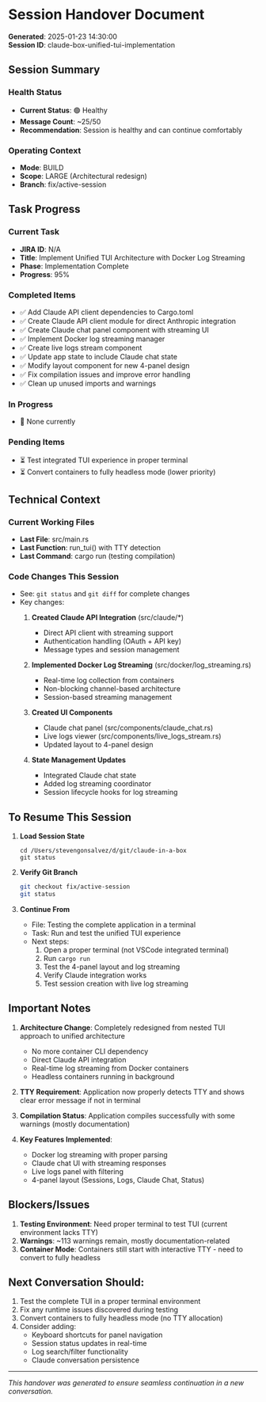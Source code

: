 # Session Handover Document

**Generated**: 2025-01-23 14:30:00  
**Session ID**: claude-box-unified-tui-implementation

## Session Summary

### Health Status
- **Current Status**: 🟢 Healthy
- **Message Count**: ~25/50
- **Recommendation**: Session is healthy and can continue comfortably

### Operating Context
- **Mode**: BUILD
- **Scope**: LARGE (Architectural redesign)
- **Branch**: fix/active-session

## Task Progress

### Current Task
- **JIRA ID**: N/A
- **Title**: Implement Unified TUI Architecture with Docker Log Streaming
- **Phase**: Implementation Complete
- **Progress**: 95%

### Completed Items
- ✅ Add Claude API client dependencies to Cargo.toml
- ✅ Create Claude API client module for direct Anthropic integration
- ✅ Create Claude chat panel component with streaming UI
- ✅ Implement Docker log streaming manager
- ✅ Create live logs stream component
- ✅ Update app state to include Claude chat state
- ✅ Modify layout component for new 4-panel design
- ✅ Fix compilation issues and improve error handling
- ✅ Clean up unused imports and warnings

### In Progress
- 🔄 None currently

### Pending Items
- ⏳ Test integrated TUI experience in proper terminal
- ⏳ Convert containers to fully headless mode (lower priority)

## Technical Context

### Current Working Files
- **Last File**: src/main.rs
- **Last Function**: run_tui() with TTY detection
- **Last Command**: cargo run (testing compilation)

### Code Changes This Session
- See: `git status` and `git diff` for complete changes
- Key changes:
  1. **Created Claude API Integration** (src/claude/*)
     - Direct API client with streaming support
     - Authentication handling (OAuth + API key)
     - Message types and session management
  
  2. **Implemented Docker Log Streaming** (src/docker/log_streaming.rs)
     - Real-time log collection from containers
     - Non-blocking channel-based architecture
     - Session-based streaming management
  
  3. **Created UI Components**
     - Claude chat panel (src/components/claude_chat.rs)
     - Live logs viewer (src/components/live_logs_stream.rs)
     - Updated layout to 4-panel design
  
  4. **State Management Updates**
     - Integrated Claude chat state
     - Added log streaming coordinator
     - Session lifecycle hooks for log streaming

## To Resume This Session

1. **Load Session State**
   ```
   cd /Users/stevengonsalvez/d/git/claude-in-a-box
   git status
   ```

2. **Verify Git Branch**
   ```bash
   git checkout fix/active-session
   git status
   ```

3. **Continue From**
   - File: Testing the complete application in a terminal
   - Task: Run and test the unified TUI experience
   - Next steps: 
     1. Open a proper terminal (not VSCode integrated terminal)
     2. Run `cargo run`
     3. Test the 4-panel layout and log streaming
     4. Verify Claude integration works
     5. Test session creation with live log streaming

## Important Notes

1. **Architecture Change**: Completely redesigned from nested TUI approach to unified architecture
   - No more container CLI dependency
   - Direct Claude API integration
   - Real-time log streaming from Docker containers
   - Headless containers running in background

2. **TTY Requirement**: Application now properly detects TTY and shows clear error message if not in terminal

3. **Compilation Status**: Application compiles successfully with some warnings (mostly documentation)

4. **Key Features Implemented**:
   - Docker log streaming with proper parsing
   - Claude chat UI with streaming responses
   - Live logs panel with filtering
   - 4-panel layout (Sessions, Logs, Claude Chat, Status)

## Blockers/Issues

1. **Testing Environment**: Need proper terminal to test TUI (current environment lacks TTY)
2. **Warnings**: ~113 warnings remain, mostly documentation-related
3. **Container Mode**: Containers still start with interactive TTY - need to convert to fully headless

## Next Conversation Should:

1. Test the complete TUI in a proper terminal environment
2. Fix any runtime issues discovered during testing
3. Convert containers to fully headless mode (no TTY allocation)
4. Consider adding:
   - Keyboard shortcuts for panel navigation
   - Session status updates in real-time
   - Log search/filter functionality
   - Claude conversation persistence

---
*This handover was generated to ensure seamless continuation in a new conversation.*
